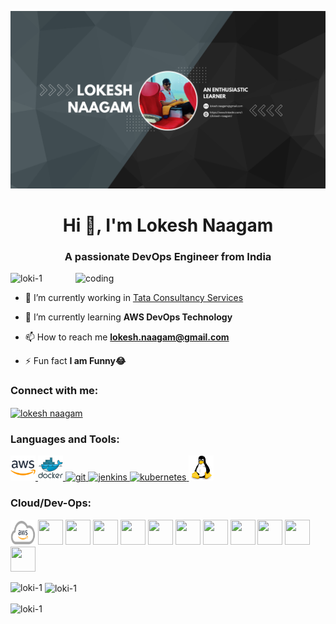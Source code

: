 ![logo](https://github.com/Loki-1/Loki-1/blob/main/Blue%20And%20White%20Modern%20Minimal%20Business%20Channel%20Youtube%20Banner.png)
<h1 align="center">Hi 👋, I'm Lokesh Naagam</h1>
<h3 align="center">A passionate DevOps Engineer from India</h3>
<img align="right" alt="coding" width="400" src="https://user-images.githubusercontent.com/55389276/140866485-8fb1c876-9a8f-4d6a-98dc-08c4981eaf70.gif">
<p align="left"> <img src="https://komarev.com/ghpvc/?username=loki-1&label=Profile%20views&color=0e75b6&style=flat" alt="loki-1" /> </p>

- 🔭 I’m currently working in [Tata Consultancy Services](https://www.tcs.com/)

- 🌱 I’m currently learning **AWS DevOps Technology**

- 📫 How to reach me **lokesh.naagam@gmail.com**

- ⚡ Fun fact **I am Funny😂**

<h3 align="left">Connect with me:</h3>
<p align="left">
<a href="https://linkedin.com/in/lokesh-naagam" target="blank"><img align="center" src="https://raw.githubusercontent.com/rahuldkjain/github-profile-readme-generator/master/src/images/icons/Social/linked-in-alt.svg" alt="lokesh naagam" height="30" width="40" /></a>
</p>

<h3 align="left">Languages and Tools:</h3>
<p align="left"> <a href="https://aws.amazon.com" target="_blank" rel="noreferrer"> <img src="https://raw.githubusercontent.com/devicons/devicon/master/icons/amazonwebservices/amazonwebservices-original-wordmark.svg" alt="aws" width="40" height="40"/> </a> <a href="https://www.docker.com/" target="_blank" rel="noreferrer"> <img src="https://raw.githubusercontent.com/devicons/devicon/master/icons/docker/docker-original-wordmark.svg" alt="docker" width="40" height="40"/> </a> <a href="https://git-scm.com/" target="_blank" rel="noreferrer"> <img src="https://www.vectorlogo.zone/logos/git-scm/git-scm-icon.svg" alt="git" width="40" height="40"/> </a> <a href="https://www.jenkins.io" target="_blank" rel="noreferrer"> <img src="https://www.vectorlogo.zone/logos/jenkins/jenkins-icon.svg" alt="jenkins" width="40" height="40"/> </a> <a href="https://kubernetes.io" target="_blank" rel="noreferrer"> <img src="https://www.vectorlogo.zone/logos/kubernetes/kubernetes-icon.svg" alt="kubernetes" width="40" height="40"/> </a> <a href="https://www.linux.org/" target="_blank" rel="noreferrer"> <img src="https://raw.githubusercontent.com/devicons/devicon/master/icons/linux/linux-original.svg" alt="linux" width="40" height="40"/> </a> </p>

### Cloud/Dev-Ops:
<code><img src="https://raw.githubusercontent.com/Loki-1/Loki-1/master/images/aws.png" width="40" height="40"></code>
<code><img src="https://raw.githubusercontent.com/Loki-1/Loki-1/images/aws.png" width="40" height="40"></code>
<code><img src="https://raw.githubusercontent.com/Loki-1/Loki-1/images/aws.png" width="40" height="40"></code>
<code><img src="https://raw.githubusercontent.com/Loki-1/Loki-1/images/aws.png" width="40" height="40"></code>
<code><img src="https://raw.githubusercontent.com/Loki-1/Loki-1/images/aws.png" width="40" height="40"></code>
<code><img src="https://raw.githubusercontent.com/Loki-1/Loki-1/images/aws.png" width="40" height="40"></code>
<code><img src="https://raw.githubusercontent.com/Loki-1/Loki-1/images/aws.png" width="40" height="40"></code>
<code><img src="https://raw.githubusercontent.com/Loki-1/Loki-1/images/aws.png" width="40" height="40"></code>
<code><img src="https://raw.githubusercontent.com/Loki-1/Loki-1/images/aws.png" width="40" height="40"></code>
<code><img src="https://raw.githubusercontent.com/Loki-1/Loki-1/images/aws.png" width="40" height="40"></code>
<code><img src="https://raw.githubusercontent.com/Loki-1/Loki-1/images/aws.png" width="40" height="40"></code>
<code><img src="https://raw.githubusercontent.com/Loki-1/Loki-1/images/aws.png" width="40" height="40"></code>

<p><img align="left" src="https://github-readme-stats.vercel.app/api/top-langs?username=loki-1&show_icons=true&locale=en&layout=compact" alt="loki-1" /></p>

<p>&nbsp;<img align="center" src="https://github-readme-stats.vercel.app/api?username=loki-1&show_icons=true&locale=en" alt="loki-1" /></p>

<p><img align="center" src="https://github-readme-streak-stats.herokuapp.com/?user=loki-1&" alt="loki-1" /></p>
